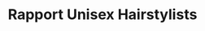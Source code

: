---
title: "Rapport Unisex Hairstylists"
url: /great-yarmouth/rapport-unisex-hairstylists/
shop: hairdresser
---